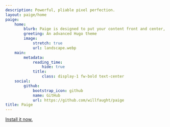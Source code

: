 ```yaml
---
description: Powerful, pliable pixel perfection.
layout: paige/home
paige:
    home:
        blurb: Paige is designed to put your content front and center, avoiding the typical clutter. The look is seamless and smooth, scalable and readable, portable and efficient. The layout is minimal and responsive, using verticality and white space to focus and delineate parts of the page. The implementation is flexible and extensible. It's a versatile canvas that serves most web needs. Welcome to the last Hugo theme you'll probably ever need.
        greeting: An advanced Hugo theme
        image:
            stretch: true
            url: landscape.webp
    main:
        metadata:
            reading_time:
                hide: true
            title:
                class: display-1 fw-bold text-center
    social:
        github:
            bootstrap_icon: github
            name: GitHub
            url: https://github.com/willfaught/paige
title: Paige
---
```


<a class="lead" href="https://github.com/willfaught/paige">Install it now.</a>
